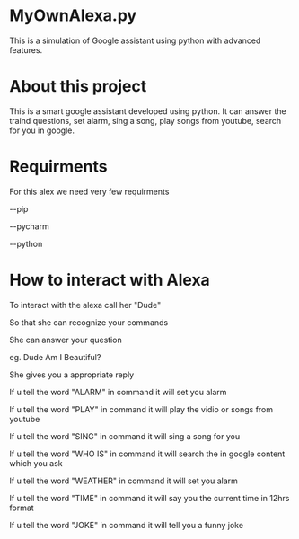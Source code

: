 # MyOwnAlexa.py
This is a simulation of Google assistant using python with advanced features.

# About this project
This is a smart google assistant developed using python. It can answer the traind questions, set alarm, sing a song, play songs from youtube, search for you in google.

# Requirments

For this alex we need very few requirments

--pip

--pycharm

--python

# How to interact with Alexa

To interact with the alexa call her "Dude"


So that she can recognize your commands

She can answer your question

eg. Dude Am I Beautiful?

She gives you a appropriate reply

If u tell the word "ALARM" in command it will set you alarm

If u tell the word "PLAY" in command it will play the vidio or songs from youtube

If u tell the word "SING" in command it will sing a song for you

If u tell the word "WHO IS" in command it will search the in google content which you ask

If u tell the word "WEATHER" in command it will set you alarm

If u tell the word "TIME" in command it will say you the current time in 12hrs format

If u tell the word "JOKE" in command it will tell you a funny joke

